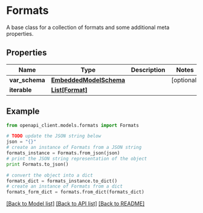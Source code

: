 # Formats

A base class for a collection of formats and some additional meta properties.

## Properties
Name | Type | Description | Notes
------------ | ------------- | ------------- | -------------
**var_schema** | [**EmbeddedModelSchema**](EmbeddedModelSchema.md) |  | [optional] 
**iterable** | [**List[Format]**](Format.md) |  | 

## Example

```python
from openapi_client.models.formats import Formats

# TODO update the JSON string below
json = "{}"
# create an instance of Formats from a JSON string
formats_instance = Formats.from_json(json)
# print the JSON string representation of the object
print Formats.to_json()

# convert the object into a dict
formats_dict = formats_instance.to_dict()
# create an instance of Formats from a dict
formats_form_dict = formats.from_dict(formats_dict)
```
[[Back to Model list]](../README.md#documentation-for-models) [[Back to API list]](../README.md#documentation-for-api-endpoints) [[Back to README]](../README.md)



